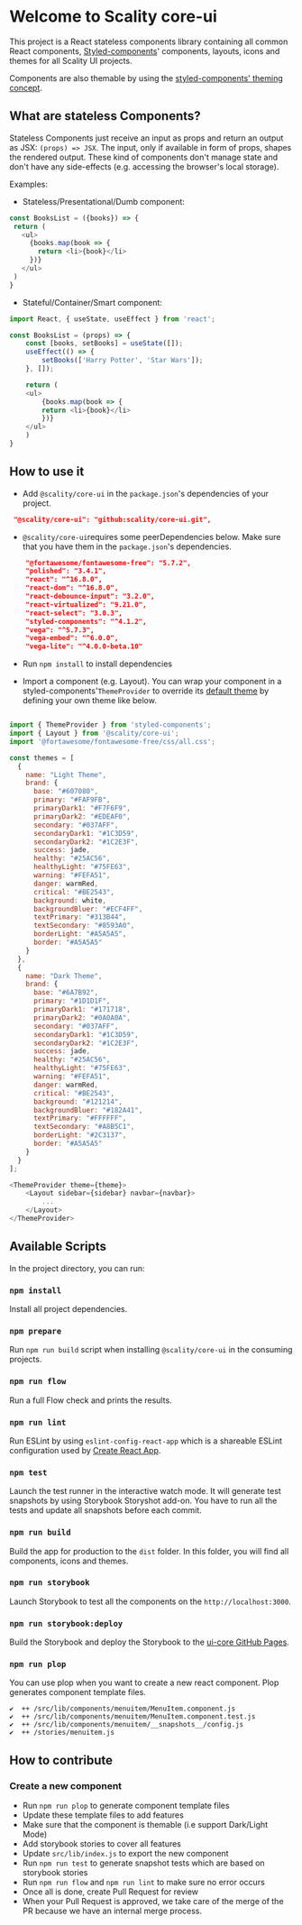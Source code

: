 # Welcome to Scality core-ui

This project is a React stateless components library containing all common React components, [Styled-components](https://www.styled-components.com/)' components, layouts, icons and themes for all Scality UI projects. 

Components are also themable by using the [styled-components' theming concept](https://www.styled-components.com/docs/advanced).

## What are stateless Components?

Stateless Components just receive an input as props and return an output as JSX: ```(props) => JSX```. The input, only if available in form of props, shapes the rendered output. These kind of components don't manage state and don't have any side-effects (e.g. accessing the browser's local storage).

Examples:

- Stateless/Presentational/Dumb component:
```javascript
const BooksList = ({books}) => {
 return (
   <ul>
     {books.map(book => {
       return <li>{book}</li>
     })}
   </ul>
 )
}
```

- Stateful/Container/Smart component:
```javascript
import React, { useState, useEffect } from 'react';

const BooksList = (props) => {
    const [books, setBooks] = useState([]);
    useEffect(() => {
        setBooks(['Harry Potter', 'Star Wars']);
    }, []);

    return (
    <ul>
        {books.map(book => {
        return <li>{book}</li>
        })}
    </ul>
    )
}

```

## How to use it

- Add ```@scality/core-ui``` in the ```package.json```'s dependencies of your project.
```json
 "@scality/core-ui": "github:scality/core-ui.git",
```

- ```@scality/core-ui```requires some peerDependencies below. Make sure that you have them in the ```package.json```'s dependencies.
```json
    "@fortawesome/fontawesome-free": "5.7.2",
    "polished": "3.4.1",
    "react": "^16.8.0",
    "react-dom": "^16.8.0",
    "react-debounce-input": "3.2.0",
    "react-virtualized": "9.21.0",
    "react-select": "3.0.3",
    "styled-components": "^4.1.2",
    "vega": "^5.7.3",
    "vega-embed": "^6.0.0",
    "vega-lite": "^4.0.0-beta.10"
```

- Run ```npm install``` to install dependencies

- Import a component (e.g. Layout). You can wrap your component in a styled-components'```ThemeProvider``` to override its [default theme](https://github.com/scality/core-ui/blob/6f5a7946e7086e08883a8fe48182598ce8a476e5/src/lib/style/theme.js#L34) by defining your own theme like below.
```javascript

import { ThemeProvider } from 'styled-components';
import { Layout } from '@scality/core-ui';
import '@fortawesome/fontawesome-free/css/all.css';

const themes = [
  {
    name: "Light Theme",
    brand: {
      base: "#607080",
      primary: "#FAF9FB",
      primaryDark1: "#F7F6F9",
      primaryDark2: "#EDEAF0",
      secondary: "#037AFF",
      secondaryDark1: "#1C3D59",
      secondaryDark2: "#1C2E3F",
      success: jade,
      healthy: "#25AC56",
      healthyLight: "#75FE63",
      warning: "#FEFA51",
      danger: warmRed,
      critical: "#BE2543",
      background: white,
      backgroundBluer: "#ECF4FF",
      textPrimary: "#313B44",
      textSecondary: "#8593A0",
      borderLight: "#A5A5A5",
      border: "#A5A5A5"
    }
  },
  {
    name: "Dark Theme",
    brand: {
      base: "#6A7B92",
      primary: "#1D1D1F",
      primaryDark1: "#171718",
      primaryDark2: "#0A0A0A",
      secondary: "#037AFF",
      secondaryDark1: "#1C3D59",
      secondaryDark2: "#1C2E3F",
      success: jade,
      healthy: "#25AC56",
      healthyLight: "#75FE63",
      warning: "#FEFA51",
      danger: warmRed,
      critical: "#BE2543",
      background: "#121214",
      backgroundBluer: "#182A41",
      textPrimary: "#FFFFFF",
      textSecondary: "#A8B5C1",
      borderLight: "#2C3137",
      border: "#A5A5A5"
    }
  }
];

<ThemeProvider theme={theme}>
    <Layout sidebar={sidebar} navbar={navbar}>
        ...
    </Layout>
</ThemeProvider>
```

## Available Scripts

In the project directory, you can run:

### `npm install`

Install all project dependencies.

### `npm prepare`

Run `npm run build` script when installing `@scality/core-ui` in the consuming projects.

### `npm run flow`

Run a full Flow check and prints the results.

### `npm run lint`

Run ESLint by using `eslint-config-react-app` which is a shareable ESLint configuration used by [Create React App](https://github.com/facebook/create-react-app).

### `npm test`

Launch the test runner in the interactive watch mode. 
It will generate test snapshots by using Storybook Storyshot add-on.
You have to run all the tests and update all snapshots before each commit.

### `npm run build`

Build the app for production to the `dist` folder.
In this folder, you will find all components, icons and themes.

### `npm run storybook`

Launch Storybook to test all the components on the `http://localhost:3000`.


### `npm run storybook:deploy`

Build the Storybook and deploy the Storybook to the [ui-core GitHub Pages](https://scality.github.io/core-ui/).

### `npm run plop`

You can use plop when you want to create a new react component. Plop generates component template files.
```
✔  ++ /src/lib/components/menuitem/MenuItem.component.js
✔  ++ /src/lib/components/menuitem/MenuItem.component.test.js
✔  ++ /src/lib/components/menuitem/__snapshots__/config.js
✔  ++ /stories/menuitem.js
```

## How to contribute

### Create a new component

- Run `npm run plop` to generate component template files
- Update these template files to add features
- Make sure that the component is themable (i.e support Dark/Light Mode)
- Add storybook stories to cover all features 
- Update `src/lib/index.js` to export the new component
- Run `npm run test` to generate snapshot tests which are based on storybook stories
- Run `npm run flow` and `npm run lint` to make sure no error occurs
- Once all is done, create Pull Request for review
- When your Pull Request is approved, we take care of the merge of the PR because we have an internal merge process.
